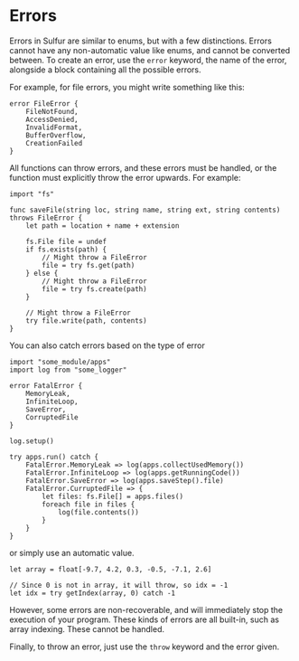# Errors
Errors in Sulfur are similar to enums, but with a few distinctions. Errors cannot have any non-automatic value like enums, and cannot be converted between. To create an error, use the `error` keyword, the name of the error, alongside a block containing all the possible errors. 

For example, for file errors, you might write something like this:
```
error FileError {
    FileNotFound,
    AccessDenied,
    InvalidFormat,
    BufferOverflow,
    CreationFailed
}
```
All functions can throw errors, and these errors must be handled, or the function must explicitly throw the error upwards. For example:
```
import "fs"

func saveFile(string loc, string name, string ext, string contents) throws FileError {
    let path = location + name + extension
    
    fs.File file = undef
    if fs.exists(path) {
        // Might throw a FileError
        file = try fs.get(path)
    } else {
        // Might throw a FileError
        file = try fs.create(path)
    }
    
    // Might throw a FileError
    try file.write(path, contents)
}
```
You can also catch errors based on the type of error
```
import "some_module/apps"
import log from "some_logger"

error FatalError {
    MemoryLeak,
    InfiniteLoop,
    SaveError,
    CorruptedFile
}

log.setup()

try apps.run() catch {
    FatalError.MemoryLeak => log(apps.collectUsedMemory())
    FatalError.InfiniteLoop => log(apps.getRunningCode())
    FatalError.SaveError => log(apps.saveStep().file)
    FatalError.CurruptedFile => {
        let files: fs.File[] = apps.files()
        foreach file in files {
            log(file.contents())
        }
    }
}
```
or simply use an automatic value.
```
let array = float[-9.7, 4.2, 0.3, -0.5, -7.1, 2.6]

// Since 0 is not in array, it will throw, so idx = -1
let idx = try getIndex(array, 0) catch -1
```
However, some errors are non-recoverable, and will immediately stop the execution of your program. These kinds of errors are all built-in, such as array indexing. These cannot be handled.

Finally, to throw an error, just use the `throw` keyword and the error given.